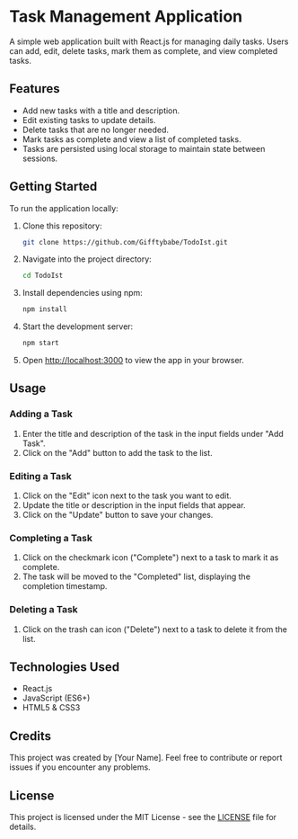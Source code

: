 # Task Management Application

A simple web application built with React.js for managing daily tasks. Users can add, edit, delete tasks, mark them as complete, and view completed tasks.

## Features

- Add new tasks with a title and description.
- Edit existing tasks to update details.
- Delete tasks that are no longer needed.
- Mark tasks as complete and view a list of completed tasks.
- Tasks are persisted using local storage to maintain state between sessions.

## Getting Started

To run the application locally:

1. Clone this repository:

   ```bash
   git clone https://github.com/Gifftybabe/TodoIst.git
   ```

2. Navigate into the project directory:

   ```bash
   cd TodoIst
   ```

3. Install dependencies using npm:

   ```bash
   npm install
   ```

4. Start the development server:

   ```bash
   npm start
   ```

5. Open [http://localhost:3000](http://localhost:3000) to view the app in your browser.

## Usage

### Adding a Task

1. Enter the title and description of the task in the input fields under "Add Task".
2. Click on the "Add" button to add the task to the list.

### Editing a Task

1. Click on the "Edit" icon next to the task you want to edit.
2. Update the title or description in the input fields that appear.
3. Click on the "Update" button to save your changes.

### Completing a Task

1. Click on the checkmark icon ("Complete") next to a task to mark it as complete.
2. The task will be moved to the "Completed" list, displaying the completion timestamp.

### Deleting a Task

1. Click on the trash can icon ("Delete") next to a task to delete it from the list.

## Technologies Used

- React.js
- JavaScript (ES6+)
- HTML5 & CSS3

## Credits

This project was created by [Your Name]. Feel free to contribute or report issues if you encounter any problems.

## License

This project is licensed under the MIT License - see the [LICENSE](LICENSE) file for details.

